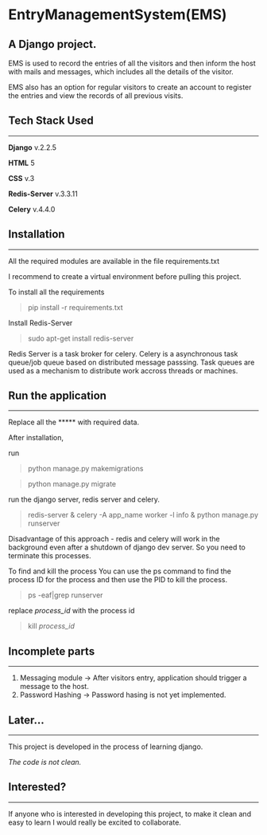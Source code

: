 # EntryManagementSystem(EMS)
## A Django project.


EMS is used to record the entries of all the visitors and then inform the host with mails and messages, which includes all the details of the visitor.

EMS also has an option for regular visitors to create an account to register the entries and view the records of all previous visits.

## Tech Stack Used
***
__Django__ 
v.2.2.5

__HTML__ 5

__CSS__ v.3

__Redis-Server__ v.3.3.11

__Celery__ v.4.4.0


## __Installation__
***

All the required modules are available in the file requirements.txt

I recommend to create a virtual environment before pulling this project. 

To install all the requirements 
> pip install -r  requirements.txt

Install Redis-Server
> sudo apt-get install redis-server

Redis Server is a task broker for celery.
Celery is a asynchronous task queue/job queue based on distributed message passsing. Task queues are used as a mechanism to distribute work
accross threads or machines.  

## __Run the application__
***
Replace all the ***** with required data.

After installation, 

run
>python manage.py makemigrations

>python manage.py migrate

run the django server, redis server and celery.
> redis-server & celery -A app_name worker -l info & python manage.py runserver

Disadvantage of this approach - redis and celery will work in the background even after a shutdown of django dev server. So you need to terminate this processes.

To find and kill the process
You can use the ps command to find the process ID for the process and then use the PID to kill the process.

>ps -eaf|grep runserver

replace *process_id* with the process id

>kill *process_id*

## __Incomplete parts__
***

1. Messaging module -> After visitors entry, application should trigger a message to the host.
2. Password Hashing -> Password hasing is not yet implemented.


## __Later...__
***

This project is developed in the process of learning django. 

*The code is not clean.*  

## Interested?
***
If anyone who is interested in developing this project, to make it clean and easy to learn I would really be excited to collaborate.

